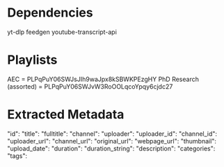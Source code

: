 # Dependencies
yt-dlp
feedgen
youtube-transcript-api

# Playlists
AEC = PLPqPuY06SWJsJIh9waJpx8kSBWKPEzgHY
PhD Research (assorted) = PLPqPuY06SWJvW3RoOOLqcoYpqy6cjdc27

# Extracted Metadata
"id":
"title":
"fulltitle":
"channel":
"uploader":
"uploader_id":
"channel_id": 
"uploader_url":
"channel_url": 
"original_url":
"webpage_url": 
"thumbnail": 
"upload_date":
"duration": 
"duration_string":
"description": 
"categories": 
"tags": 


